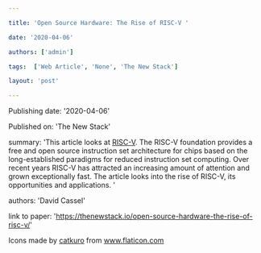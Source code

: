 ---
title: 'Open Source Hardware: The Rise of RISC-V '
date: '2020-04-06'
authors: ['admin']
tags:  ['Web Article', 'None', 'The New Stack']
layout: 'post'
---
Publishing date: '2020-04-06'

Published on: 'The New Stack'

summary: 'This article looks at <a href="https://riscv.org">RISC-V</a>.  The RISC-V foundation provides  a free and open source instruction set architecture for chips based on the long-established paradigms for reduced instruction set computing. Over recent years RISC-V has attracted an increasing amount of attention and grown exceptionally fast. The article looks into the rise of RISC-V, its opportunities and applications. '

authors: 'David Cassel'

link to paper: 'https://thenewstack.io/open-source-hardware-the-rise-of-risc-v/'

Icons made by <a href="https://www.flaticon.com/free-icon/bookshelves_3576884" title="catkuro">catkuro</a> from <a href="https://www.flaticon.com/" title="Flaticon"> www.flaticon.com</a>